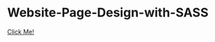# Website-Page-Design-with-SASS

[Click Me!](https://selman-s.github.io/Website-Page-Design-with-SASS/)
